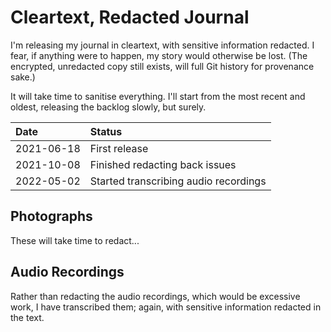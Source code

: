 # Cleartext, Redacted Journal

I'm releasing my journal in cleartext, with sensitive information
redacted. I fear, if anything were to happen, my story would otherwise
be lost. (The encrypted, unredacted copy still exists, will full Git
history for provenance sake.)

It will take time to sanitise everything. I'll start from the most
recent and oldest, releasing the backlog slowly, but surely.

| Date       | Status                                                  |
| :--------- | :------------------------------------------------------ |
| 2021-06-18 | First release                                           |
| 2021-10-08 | Finished redacting back issues                          |
| 2022-05-02 | Started transcribing audio recordings                   |

## Photographs

These will take time to redact...

## Audio Recordings

Rather than redacting the audio recordings, which would be excessive
work, I have transcribed them; again, with sensitive information
redacted in the text.
